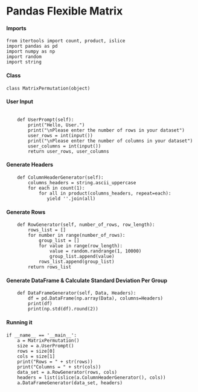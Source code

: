 # Pandas Flexible Matrix

#### Imports
```Python3
from itertools import count, product, islice
import pandas as pd
import numpy as np
import random
import string
```
#### Class
```Python3
class MatrixPermutation(object)
```

#### User Input
```Python3

    def UserPrompt(self):
        print("Hello, User.")
        print("\nPlease enter the number of rows in your dataset")
        user_rows = int(input())
        print("\nPlease enter the number of columns in your dataset")
        user_columns = int(input())
        return user_rows, user_columns
```

#### Generate Headers
```Python3
    def ColumnHeaderGenerator(self):
        columns_headers = string.ascii_uppercase
        for each in count(1):
            for all in product(columns_headers, repeat=each):
               yield ''.join(all)
```
#### Generate Rows
```Python3
    def RowGenerator(self, number_of_rows, row_length):
        rows_list = []
        for number in range(number_of_rows):
            group_list = []
            for value in range(row_length):
                value = random.randrange(1, 10000)
                group_list.append(value)
            rows_list.append(group_list)
        return rows_list
```

#### Generate DataFrame & Calculate Standard Deviation Per Group
```Python3
    def DataFrameGenerator(self, Data, Headers):
        df = pd.DataFrame(np.array(Data), columns=Headers)
        print(df)
        print(np.std(df).round(2))
```

#### Running it
```Python3
if __name__ == '__main__':
    a = MatrixPermutation()
    size = a.UserPrompt()
    rows = size[0]
    cols = size[1]
    print("Rows = " + str(rows))
    print("Columns = " + str(cols))
    data_set = a.RowGenerator(rows, cols)
    headers = list(islice(a.ColumnHeaderGenerator(), cols))
    a.DataFrameGenerator(data_set, headers)
```
